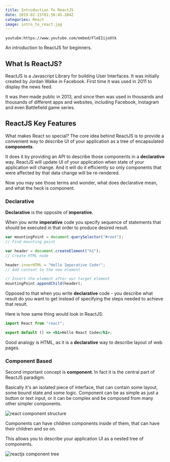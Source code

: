 ```yaml
---
title: Introduction To ReactJS
date: 2019-02-15T01:58:45.284Z
categories: React
image: intro_to_react.jpg
---
```


`youtube:https://www.youtube.com/embed/FleEIijoXtk`

An introduction to ReactJS for beginners.

## What Is ReactJS?

ReactJS is a Javascript Library for building User Interfaces. It was initially created by Jordan Walke in Facebook. First time it was used in 2011 to display the news feed.

It was then made public in 2013, and since then was used in thousands and thousands of different apps and websites, including Facebook, Instagram and even Battlefield game series.

## ReactJS Key Features

What makes React so special? The core idea behind ReactJS is to provide a convenient way to describe UI of your application as a tree of encapsulated **components**.

It does it by providing an API to describe those components in a **declarative** way. ReactJS will update UI of your application when state of your application will change. And it will do it efficiently so only components that were affected by that data change will be re-rendered.

Now you may see those terms and wonder, what does declarative mean, and what the heck is component.

### Declarative

**Declarative** is the opposite of **imperative**.

When you write **imperative** code you specify sequence of statements that should be executed in that order to produce desired result.

```js
var mountingPoint = document.querySelector("#root");
// Find mounting point

var header = document.createElement("h1");
// Create HTML node

header.innerHTML = "Hello Imperative Code!";
// Add content to the new element

// Insert the element after our target element
mountingPoint.appendChild(header);
```

Opposed to that when you write **declarative** code - you describe what result do you want to get instead of specifying the steps needed to achieve that result.

Here is how same thing would look in ReactJS:

```jsx
import React from "react";

export default () => <h1>Hello React Code</h1>;
```

Good analogy is HTML, as it is a **declarative** way to describe layout of web pages.

### Component Based

Second important concept is **component**. In fact it is the central part of ReactJS paradigm.

Basically it's an isolated piece of interface, that can contain some layout, some bound state and some logic. Component can be as simple as just a button or text input, or it can be complex and be composed from many other simpler components.

![react component structure](/react_component_structure.png)

Components can have children components inside of them, that can have their children and so on.

This allows you to describe your application UI as a nested tree of components.

![reactjs component tree](/component_tree.png)
